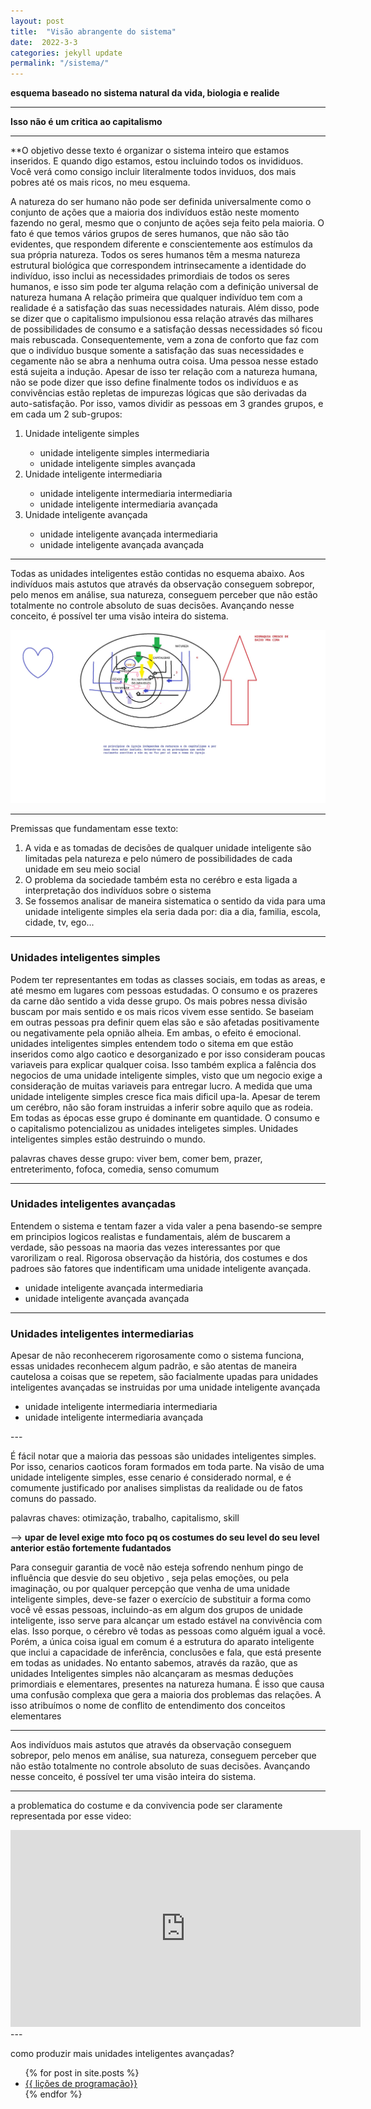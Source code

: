 ```yaml
---
layout: post
title:  "Visão abrangente do sistema"
date:  2022-3-3
categories: jekyll update
permalink: "/sistema/"
---
```



**esquema baseado no sistema natural da vida, biologia e realide**
 
---
**Isso não é um critica ao capitalismo**

---


**O objetivo desse texto é organizar o sistema inteiro que estamos inseridos. E quando digo estamos, estou incluindo 
todos os invididuos. Você verá como consigo incluir literalmente todos inviduos, dos mais pobres até os mais ricos, no meu esquema.


A natureza do ser humano não pode ser definida universalmente como o conjunto de ações 
que a maioria dos indivíduos estão neste momento fazendo no geral, mesmo que o conjunto de 
ações seja feito pela maioria. O fato é que temos vários grupos de seres humanos, que não são tão evidentes, que respondem diferente e conscientemente aos estímulos da 
sua própria natureza. Todos os  seres humanos têm a mesma natureza estrutural biológica que correspondem intrinsecamente a 
identidade do indivíduo, isso inclui as necessidades primordiais de todos os seres humanos, e isso sim pode ter alguma relação com a definição universal de natureza humana
A relação primeira que qualquer indivíduo tem  com a realidade é a satisfação das suas necessidades naturais. Além disso, pode se dizer que o capitalismo  impulsionou essa relação através das milhares de possibilidades de consumo e a satisfação dessas necessidades só ficou mais rebuscada. Consequentemente, vem a zona de conforto que faz com que o indivíduo busque somente a satisfação das suas necessidades e cegamente não se abra a nenhuma outra coisa. Uma pessoa nesse estado está sujeita a indução.
Apesar de isso ter relação com a natureza humana, não se pode dizer que isso define finalmente todos os indivíduos e as convivências estão repletas de impurezas lógicas que são derivadas da auto-satisfação. Por isso, vamos dividir as pessoas
em 3 grandes grupos, e em cada um 2 sub-grupos:

<ol>
  <li value="1">Unidade inteligente simples</li>
  <ul>
      <li>unidade inteligente simples intermediaria</li>
      <li>unidade inteligente simples avançada</li>
    </ul>
  <li>Unidade inteligente intermediaria</li>
   <ul>
      <li>unidade inteligente intermediaria intermediaria</li>
      <li>unidade inteligente intermediaria avançada</li>
    </ul>
  <li>Unidade inteligente avançada</li>
   <ul>
      <li>unidade inteligente avançada intermediaria</li>
      <li>unidade inteligente avançada avançada</li>
    </ul>
</ol>

---

Todas as unidades inteligentes estão contidas no esquema abaixo. Aos indivíduos mais astutos que através da observação conseguem sobrepor, pelo menos em análise, sua natureza, conseguem perceber que não estão totalmente no controle absoluto de suas decisões. Avançando nesse conceito, é possível ter uma visão inteira do sistema. 

![sistema](https://raw.githubusercontent.com/lavodky/ascese/gh-pages/assets/visao_do_sistema_1_novo_modi.jpg)

---



Premissas que fundamentam esse texto:

<ol>
  <li value="1">A vida e as tomadas de decisões de qualquer unidade inteligente são limitadas pela natureza e pelo número de possibilidades de cada unidade em seu meio social</li>
  <li>O problema da sociedade também esta no cerébro e esta ligada a interpretação dos indivíduos sobre o sistema</li>
  <li>Se fossemos analisar de maneira sistematica o sentido da vida  para uma unidade inteligente simples ela seria dada por: dia a dia, familia, escola, cidade, tv, ego...</li>
</ol>

---







<h3>Unidades inteligentes simples</h3>
Podem ter representantes em todas as classes sociais, em todas as areas, e até mesmo em lugares com pessoas estudadas. O consumo e os prazeres da carne dão sentido a vida
desse grupo. Os mais pobres nessa divisão buscam por mais sentido e os mais ricos vivem esse sentido. Se baseiam em outras pessoas pra definir quem elas são
e são afetadas positivamente ou negativamente pela opnião alheia. Em ambas,  o efeito é emocional.
unidades inteligentes simples entendem todo o sitema em que estão inseridos como algo caotico e desorganizado e por isso
consideram poucas variaveis para explicar qualquer coisa. Isso também explica a falência dos negocios de uma unidade inteligente simples, visto que um negocio exige a consideração de muitas variaveis para entregar lucro. 
A medida que uma unidade inteligente simples cresce fica mais dificil upa-la. Apesar de terem um cerébro, não são foram instruidas a inferir sobre aquilo que as rodeia. Em todas as épocas 
esse grupo é dominante em quantidade. O consumo e o capitalismo potencializou as unidades inteligetes simples. Unidades inteligentes
simples estão destruindo o mundo.



palavras chaves desse grupo: viver bem, comer bem, prazer, entreterimento, fofoca, comedia, senso comumum   


---
<h3>Unidades inteligentes avançadas</h3>
Entendem o sistema e tentam fazer a vida valer a pena basendo-se sempre
em principios logicos realistas e fundamentais, além de buscarem a verdade, são pessoas na maoria das vezes interessantes por que varorilizam o real. 
Rigorosa  observação da história, dos costumes e dos padroes são fatores que indentificam uma unidade inteligente avançada.

<ul>
      <li>unidade inteligente avançada intermediaria</li>
      <li>unidade inteligente avançada avançada</li>
    </ul>

---
<h3> Unidades inteligentes intermediarias </h3>

Apesar de não reconhecerem rigorosamente como o sistema funciona, essas unidades reconhecem algum padrão, e são atentas de maneira cautelosa a coisas
que se repetem, são facialmente upadas para unidades inteligentes avançadas se instruidas por uma unidade inteligente avançada


<ul>
      <li>unidade inteligente intermediaria intermediaria</li>
      <li>unidade inteligente intermediaria avançada</li>
    </ul>
---


É fácil notar que a maioria das pessoas são unidades inteligentes simples. Por isso, cenarios caoticos foram formados em toda 
parte. Na visão de uma unidade inteligente simples, esse cenario é considerado normal, e é comumente justificado por analises
simplistas da realidade ou de fatos comuns do passado. 


palavras chaves: otimização, trabalho, capitalismo, skill 



--> **upar de level exige mto foco pq os costumes do seu level do seu level anterior estão fortemente fudantados**




Para conseguir garantia de você não esteja sofrendo nenhum pingo de influência que desvie do seu objetivo , seja pelas emoções, ou pela imaginação, ou por qualquer percepção que venha de uma unidade inteligente simples, deve-se fazer o exercício de substituir a forma como você vê essas pessoas, incluindo-as  em algum dos grupos de unidade inteligente, isso serve para alcançar um estado estável na convivência com elas. 
Isso porque, o cérebro vê todas as pessoas como alguém igual a você. Porém, a única coisa igual em comum é a estrutura do aparato inteligente que inclui a capacidade de inferência, conclusões e fala,  que está presente em todas as unidades. No entanto sabemos, através da razão, que as unidades Inteligentes simples não alcançaram as mesmas deduções primordiais e elementares, presentes na natureza humana. É isso que causa uma confusão complexa que gera a maioria dos problemas das relações.
A isso atribuímos o nome de conflito de entendimento dos conceitos elementares




---
Aos indivíduos mais astutos que através da observação conseguem sobrepor, pelo menos em análise, sua natureza, 
conseguem perceber que não estão totalmente no controle absoluto de suas decisões. Avançando nesse conceito, é possível ter uma visão 
inteira do sistema.

---


a problematica do costume e da convivencia pode ser claramente representada por esse video:
<iframe width="560" height="315" src="https://www.youtube.com/embed/o8BkzvP19v4" title="YouTube video player" frameborder="0" allow="accelerometer; autoplay; clipboard-write; encrypted-media; gyroscope; picture-in-picture" allowfullscreen></iframe>
---

como produzir mais unidades inteligentes avançadas?


<ul>
  {% for post in site.posts %}
    <li>
      <a href="{{ [post.url ](https://lavodky.github.io/ascese/programa%C3%A7%C3%A3o/)}}">{{ lições de programação}}</a>
    </li>
  {% endfor %}
</ul>






